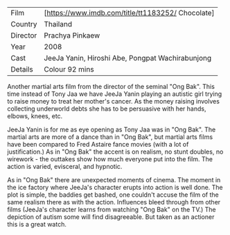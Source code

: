 | | |
|-|-|
Film|[https://www.imdb.com/title/tt1183252/ Chocolate]
Country|Thailand
Director|Prachya Pinkaew
Year|2008
Cast|JeeJa Yanin, Hiroshi Abe, Pongpat Wachirabunjong
Details|Colour 92 mins

Another martial arts film from the director of the seminal "Ong Bak". This time instead of Tony Jaa we have JeeJa Yanin playing an autistic girl trying to raise money to treat her mother's cancer. As the money raising involves collecting underworld debts she has to be persuasive with her hands, elbows, knees, etc.

JeeJa Yanin is for me as eye opening as Tony Jaa was in "Ong Bak". The martial arts are more of a dance than in "Ong Bak", but martial arts films have been compared to Fred Astaire fance movies (with a lot of justification.) As in "Ong Bak" the accent is on realism, no stunt doubles, no wirework - the outtakes show how much everyone put into the film. The action is varied, evisceral, and hypnotic.

As in "Ong Bak" there are unexpected moments of cinema. The moment in the ice factory where JeeJa's character erupts into action is well done. The plot is simple, the baddies get bashed, one couldn't accuse the film of the same realism there as with the action. Influences bleed through from other films (JeeJa's character learns from watching "Ong Bak" on the TV.) The depiction of autism some will find disagreeable. But taken as an actioner this is a great watch.
